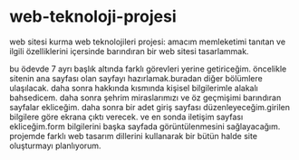# web-teknoloji-projesi
web sitesi kurma
web teknolojileri projesi:
amacım memleketimi tanıtan ve ilgili özelliklerini içersinde barındıran bir web sitesi tasarlammak.

bu ödevde 7 ayrı başlık altında farklı görevleri yerine getiriceğim.
öncelikle sitenin ana sayfası olan sayfayı hazırlamak.buradan diğer bölümlere ulaşılacak.
daha sonra hakkında kısmında kişisel bilgilerimle alakalı bahsedicem.
daha sonra şehrim miraslarımızı ve öz geçmişimi barındıran sayfalar ekliceğim.
daha sonra bir adet giriş sayfası düzenleyeceğim.girilen bilgilere göre ekrana çıktı verecek.
ve en sonda iletişim sayfası ekliceğim.form bilgilerini başka sayfada görüntülenmesini sağlayacağım.
projemde farklı web tasarım dillerini kullanarak bir bütün halde site oluşturmayı planlıyorum.

